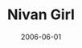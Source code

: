---
layout: cassette
title: "Nivan Girl"
date: 2006-06-01
publish: 2016-06-01
category: Single
tags: [rexly, riddiikal, alix]
artist: "Rexly"
description: "Nivan Girl (Brown Eye Girl)<br>ft. RiddiikaL &amp; Ali"
artwork: "rexly-nivan-girl"
download: "9hNMmVi"
side-a: "'rexly_-_nivan_girl'"
side-b: "'rexly_-_nivan_girl'"
icon: '<i class="demo-icon icon-cassette"></i>'
---